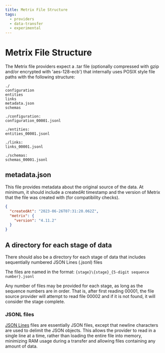 ```yaml
---
title: Metrix File Structure
tags:
  - providers
  - data-transfer
  - experimental
---
```


# Metrix File Structure

The Metrix file providers expect a .tar file (optionally compressed with gzip and/or encrypted with 'aes-128-ecb') that internally uses POSIX style file paths with the following structure:

```
./
configuration
entities
links
metadata.json
schemas

./configuration:
configuration_00001.jsonl

./entities:
entities_00001.jsonl

./links:
links_00001.jsonl

./schemas:
schemas_00001.jsonl
```

## metadata.json

This file provides metadata about the original source of the data. At minimum, it should include a createdAt timestamp and the version of Metrix that the file was created with (for compatibility checks).

```json
{
  "createdAt": "2023-06-26T07:31:20.062Z",
  "metrix": {
    "version": "4.11.2"
  }
}
```

## A directory for each stage of data

There should also be a directory for each stage of data that includes sequentially numbered JSON Lines (.jsonl) files

The files are named in the format: `{stage}\{stage}_{5-digit sequence number}.jsonl`

Any number of files may be provided for each stage, as long as the sequence numbers are in order. That is, after first reading 00001, the file source provider will attempt to read file 00002 and if it is not found, it will consider the stage complete.

### JSONL files

[JSON Lines](https://jsonlines.org/) files are essentially JSON files, except that newline characters are used to delimit the JSON objects. This allows the provider to read in a single line at a time, rather than loading the entire file into memory, minimizing RAM usage during a transfer and allowing files containing any amount of data.

